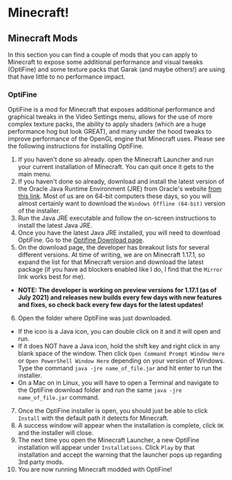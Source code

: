 # Minecraft!

## Minecraft Mods
In this section you can find a couple of mods that you can apply to Minecraft to expose some additional performance and visual tweaks (OptiFine) and some texture packs that Garak (and maybe others!) are using that have little to no performance impact.

### OptiFine
OptiFine is a mod for Minecraft that exposes additional performance and graphical tweaks in the Video Settings menu, allows for the use of more complex texture packs, the ability to apply shaders (which are a huge performance hog but look GREAT), and many under the hood tweaks to improve performance of the OpenGL engine that Minecraft uses. Please see the following instructions for installing OptiFine.
  1. If you haven't done so already. open the Minecraft Launcher and run your current installation of Minecraft. You can quit once it gets to the main menu.
  2. If you haven't done so already, download and install the latest version of the Oracle Java Runtime Environment (JRE) from Oracle's website [from this link](https://java.com/en/download/manual.jsp). Most of us are on 64-bit computers these days, so you will almost certainly want to download the `Windows Offline (64-bit)` version of the installer.
  3. Run the Java JRE executable and follow the on-screen instructions to install the latest Java JRE.
  4. Once you have the latest Java JRE installed, you will need to download OptiFine. Go to the [Optifine Download page](https://www.optifine.net/downloads).
  5. On the download page, the developer has breakout lists for several different versions. At time of writing, we are on Minecraft 1.17.1, so expand the list for that Minecraft version and download the latest package (if you have ad blockers enabled like I do, I find that the `Mirror` link works best for me).
  * **NOTE: The developer is working on preview versions for 1.17.1 (as of July 2021) and releases new builds every few days with new features and fixes, so check back every few days for the latest updates!**
  6. Open the folder where OptiFine was just downloaded.
  * If the icon is a Java icon, you can double click on it and it will open and run.
  * If it does NOT have a Java icon, hold the shift key and right click in any blank space of the window. Then click `Open Command Prompt Window Here` or `Open PowerShell Window Here` depending on your version of Windows. Type the command `java -jre name_of_file.jar` and hit enter to run the installer.
  * On a Mac on in Linux, you will have to open a Terminal and navigate to the OptiFine download folder and run the same `java -jre name_of_file.jar` command.
  7. Once the OptiFine installer is open, you should just be able to click `Install` with the default path it detects for Minecraft.
  8. A success window will appear when the installation is complete, click `OK` and the installer will close.
  9. The next time you open the Minecraft Launcher, a new OptiFine installation will appear under `Installations`. Click `Play` by that installation and accept the warning that the launcher pops up regarding 3rd party mods.
  10. You are now running Minecraft modded with OptiFine!
